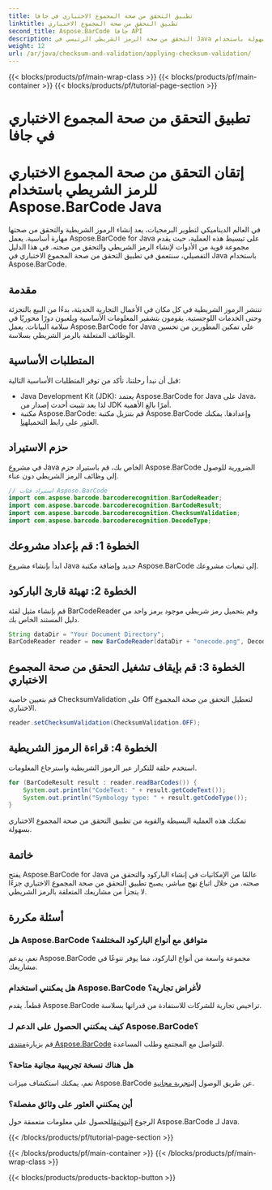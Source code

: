 ```yaml
---
title: تطبيق التحقق من صحة المجموع الاختباري في جافا
linktitle: تطبيق التحقق من صحة المجموع الاختباري
second_title: Aspose.BarCode جافا API
description: التحقق من صحة الرمز الشريطي الرئيسي في Java بسهولة باستخدام Aspose.BarCode. دليل خطوة بخطوة للتحقق من صحة المجموع الاختباري. تعزيز سلامة بيانات البرنامج الخاص بك!
weight: 12
url: /ar/java/checksum-and-validation/applying-checksum-validation/
---
```


{{< blocks/products/pf/main-wrap-class >}}
{{< blocks/products/pf/main-container >}}
{{< blocks/products/pf/tutorial-page-section >}}

# تطبيق التحقق من صحة المجموع الاختباري في جافا

# إتقان التحقق من صحة المجموع الاختباري للرمز الشريطي باستخدام Aspose.BarCode Java

في العالم الديناميكي لتطوير البرمجيات، يعد إنشاء الرموز الشريطية والتحقق من صحتها مهارة أساسية. يعمل Aspose.BarCode for Java على تبسيط هذه العملية، حيث يقدم مجموعة قوية من الأدوات لإنشاء الرمز الشريطي والتحقق من صحته. في هذا الدليل التفصيلي، سنتعمق في تطبيق التحقق من صحة المجموع الاختباري في Java باستخدام Aspose.BarCode.

## مقدمة

تنتشر الرموز الشريطية في كل مكان في الأعمال التجارية الحديثة، بدءًا من البيع بالتجزئة وحتى الخدمات اللوجستية. يقومون بتشفير المعلومات الأساسية ويلعبون دورًا محوريًا في سلامة البيانات. يعمل Aspose.BarCode for Java على تمكين المطورين من تحسين الوظائف المتعلقة بالرمز الشريطي بسلاسة.

## المتطلبات الأساسية

قبل أن نبدأ رحلتنا، تأكد من توفر المتطلبات الأساسية التالية:

- Java Development Kit (JDK): يعتمد Aspose.BarCode for Java على Java، لذا يعد تثبيت أحدث إصدار من JDK أمرًا بالغ الأهمية.
-  مكتبة Aspose.BarCode: قم بتنزيل مكتبة Aspose.BarCode وإعدادها. يمكنك العثور على رابط التحميل[هنا](https://releases.aspose.com/barcode/java/).

## حزم الاستيراد

في مشروع Java الخاص بك، قم باستيراد حزم Aspose.BarCode الضرورية للوصول إلى وظائف الرمز الشريطي دون عناء.

```java
// استيراد فئات Aspose.BarCode
import com.aspose.barcode.barcoderecognition.BarCodeReader;
import com.aspose.barcode.barcoderecognition.BarCodeResult;
import com.aspose.barcode.barcoderecognition.ChecksumValidation;
import com.aspose.barcode.barcoderecognition.DecodeType;
```

## الخطوة 1: قم بإعداد مشروعك

ابدأ بإنشاء مشروع Java جديد وإضافة مكتبة Aspose.BarCode إلى تبعيات مشروعك.

## الخطوة 2: تهيئة قارئ الباركود

قم بإنشاء مثيل لفئة BarCodeReader وقم بتحميل رمز شريطي موجود برمز واحد من دليل المستند الخاص بك.

```java
String dataDir = "Your Document Directory";
BarCodeReader reader = new BarCodeReader(dataDir + "onecode.png", DecodeType.ONE_CODE);
```

## الخطوة 3: قم بإيقاف تشغيل التحقق من صحة المجموع الاختباري

قم بتعيين خاصية ChecksumValidation على Off لتعطيل التحقق من صحة المجموع الاختباري.

```java
reader.setChecksumValidation(ChecksumValidation.OFF);
```

## الخطوة 4: قراءة الرموز الشريطية

استخدم حلقة للتكرار عبر الرموز الشريطية واسترجاع المعلومات.

```java
for (BarCodeResult result : reader.readBarCodes()) {
    System.out.println("CodeText: " + result.getCodeText());
    System.out.println("Symbology type: " + result.getCodeType());
}
```

تمكنك هذه العملية البسيطة والقوية من تطبيق التحقق من صحة المجموع الاختباري بسهولة.

## خاتمة

يفتح Aspose.BarCode for Java عالمًا من الإمكانيات في إنشاء الباركود والتحقق من صحته. من خلال اتباع نهج مباشر، يصبح تطبيق التحقق من صحة المجموع الاختباري جزءًا لا يتجزأ من مشاريعك المتعلقة بالرمز الشريطي.

## أسئلة مكررة

### هل Aspose.BarCode متوافق مع أنواع الباركود المختلفة؟
نعم، يدعم Aspose.BarCode مجموعة واسعة من أنواع الباركود، مما يوفر تنوعًا في مشاريعك.

### هل يمكنني استخدام Aspose.BarCode لأغراض تجارية؟
قطعاً. يقدم Aspose.BarCode تراخيص تجارية للشركات للاستفادة من قدراتها بسلاسة.

### كيف يمكنني الحصول على الدعم لـ Aspose.BarCode؟
 قم بزيارة[منتدى Aspose.BarCode](https://forum.aspose.com/c/barcode/13) للتواصل مع المجتمع وطلب المساعدة.

### هل هناك نسخة تجريبية مجانية متاحة؟
 نعم، يمكنك استكشاف ميزات Aspose.BarCode عن طريق الوصول إلى[تجربة مجانية](https://releases.aspose.com/).

### أين يمكنني العثور على وثائق مفصلة؟
 الرجوع إلى[توثيق](https://reference.aspose.com/barcode/java/)للحصول على معلومات متعمقة حول Aspose.BarCode لـ Java.


{{< /blocks/products/pf/tutorial-page-section >}}

{{< /blocks/products/pf/main-container >}}
{{< /blocks/products/pf/main-wrap-class >}}

{{< blocks/products/products-backtop-button >}}
